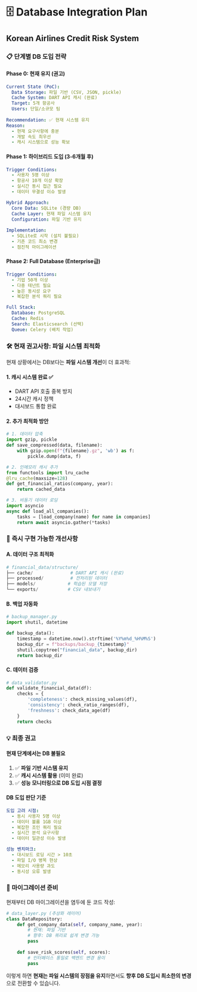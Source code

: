 # 🗄️ Database Integration Plan
## Korean Airlines Credit Risk System

### 📋 **단계별 DB 도입 전략**

#### **Phase 0: 현재 유지 (권고)**
```yaml
Current State (PoC):
  Data Storage: 파일 기반 (CSV, JSON, pickle)
  Cache System: DART API 캐시 (완료)
  Target: 5개 항공사
  Users: 단일/소규모 팀
  
Recommendation: ✅ 현재 시스템 유지
Reason: 
  - 현재 요구사항에 충분
  - 개발 속도 최우선
  - 캐시 시스템으로 성능 확보
```

#### **Phase 1: 하이브리드 도입 (3-6개월 후)**
```yaml
Trigger Conditions:
  - 사용자 5명 이상
  - 항공사 10개 이상 확장
  - 실시간 동시 접근 필요
  - 데이터 무결성 이슈 발생

Hybrid Approach:
  Core Data: SQLite (경량 DB)
  Cache Layer: 현재 파일 시스템 유지
  Configuration: 파일 기반 유지
  
Implementation:
  - SQLite로 시작 (설치 불필요)
  - 기존 코드 최소 변경
  - 점진적 마이그레이션
```

#### **Phase 2: Full Database (Enterprise급)**
```yaml
Trigger Conditions:
  - 기업 50개 이상
  - 다중 테넌트 필요
  - 높은 동시성 요구
  - 복잡한 분석 쿼리 필요

Full Stack:
  Database: PostgreSQL
  Cache: Redis
  Search: Elasticsearch (선택)
  Queue: Celery (배치 작업)
```

### 🛠️ **현재 권고사항: 파일 시스템 최적화**

현재 상황에서는 DB보다는 **파일 시스템 개선**이 더 효과적:

#### **1. 캐시 시스템 완료** ✅
- DART API 호출 중복 방지
- 24시간 캐시 정책
- 대시보드 통합 완료

#### **2. 추가 최적화 방안**
```python
# 1. 데이터 압축
import gzip, pickle
def save_compressed(data, filename):
    with gzip.open(f"{filename}.gz", 'wb') as f:
        pickle.dump(data, f)

# 2. 인메모리 캐시 추가
from functools import lru_cache
@lru_cache(maxsize=128)
def get_financial_ratios(company, year):
    return cached_data

# 3. 비동기 데이터 로딩
import asyncio
async def load_all_companies():
    tasks = [load_company(name) for name in companies]
    return await asyncio.gather(*tasks)
```

### 🎯 **즉시 구현 가능한 개선사항**

#### **A. 데이터 구조 최적화**
```python
# financial_data/structure/
├── cache/              # DART API 캐시 (완료)
├── processed/          # 전처리된 데이터
├── models/            # 학습된 모델 저장
└── exports/           # CSV 내보내기
```

#### **B. 백업 자동화**
```python
# backup_manager.py
import shutil, datetime

def backup_data():
    timestamp = datetime.now().strftime('%Y%m%d_%H%M%S')
    backup_dir = f"backups/backup_{timestamp}"
    shutil.copytree("financial_data", backup_dir)
    return backup_dir
```

#### **C. 데이터 검증**
```python
# data_validator.py
def validate_financial_data(df):
    checks = {
        'completeness': check_missing_values(df),
        'consistency': check_ratio_ranges(df),
        'freshness': check_data_age(df)
    }
    return checks
```

### 💡 **최종 권고**

#### **현재 단계에서는 DB 불필요**
1. ✅ **파일 기반 시스템 유지**
2. ✅ **캐시 시스템 활용** (이미 완료)
3. ✅ **성능 모니터링으로 DB 도입 시점 결정**

#### **DB 도입 판단 기준**
```yaml
도입 고려 시점:
  - 동시 사용자 5명 이상
  - 데이터 볼륨 1GB 이상
  - 복잡한 조인 쿼리 필요
  - 실시간 분석 요구사항
  - 데이터 일관성 이슈 발생

성능 벤치마크:
  - 대시보드 로딩 시간 > 10초
  - 파일 I/O 병목 현상
  - 메모리 사용량 과도
  - 동시성 오류 발생
```

### 🔄 **마이그레이션 준비**

현재부터 DB 마이그레이션을 염두에 둔 코드 작성:

```python
# data_layer.py (추상화 레이어)
class DataRepository:
    def get_company_data(self, company_name, year):
        # 현재: 파일 기반
        # 향후: DB 쿼리로 쉽게 변경 가능
        pass
    
    def save_risk_scores(self, scores):
        # 인터페이스 통일로 백엔드 변경 용이
        pass
```

이렇게 하면 **현재는 파일 시스템의 장점을 유지**하면서도 **향후 DB 도입시 최소한의 변경**으로 전환할 수 있습니다.